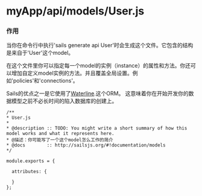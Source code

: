 # myApp/api/models/User.js
### 作用
当你在命令行中执行'sails generate api User'时会生成这个文件。它包含的结构是来自于'User'这个model。

在这个文件里你可以指定每一个model的实例（instance）的属性和方法。你还可以增加自定义model实例的方法。并且覆盖全局设置。例如'policies'和'connections'。

Sails的优点之一是它使用了[Waterline](https://github.com/balderdashy/waterline).这个ORM。
这意味着你在开始开发你的数据模型之前不必长时间的陷入数据库的创建上。

<docmeta name="uniqueID" value="Userjs263218">
<docmeta name="displayName" value="User.js">

```
/**
* User.js
*
* @description :: TODO: You might write a short summary of how this model works and what it represents here.
* @描述：你可能写了一个这个model怎么工作的简介
* @docs        :: http://sailsjs.org/#!documentation/models
*/

module.exports = {

  attributes: {

  }
};


```
